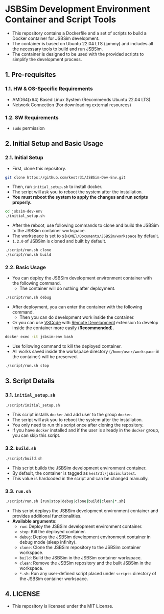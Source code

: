 # JSBSim Development Environment Container and Script Tools

- This repository contains a Dockerfile and a set of scripts to build a Docker container for JSBSim development.
- The container is based on Ubuntu 22.04 LTS (jammy) and includes all the necessary tools to build and run JSBSim.
- The container is designed to be used with the provided scripts to simplify the development process.

## 1. Pre-requisites

### 1.1. HW & OS-Specific Requirements

- AMD64(x64) Based Linux System (Recommends Ubuntu 22.04 LTS)
- Network Connection (For downloading external resources)

### 1.2. SW Requirements

- `sudo` permission

## 2. Initial Setup and Basic Usage

### 2.1. Initial Setup

- First, clone this repository.

```bash
git clone https://github.com/kestr31/JSBSim-Dev-Env.git
```

- Then, run `initial_setup.sh` to install docker.
- The script will ask you to reboot the system after the installation.
- **You must reboot the system to apply the changes and run scripts properly.**

```bash
cd jsbsim-dev-env
./initial_setup.sh
```

- After the reboot, use following commands to clone and build the JSBSim to the JSBSim container workspace.
- The workspace is set to `${HOME}/Documents/JSBSim/workspace` by default.
- `1.2.0` of JSBSim is cloned and built by default.

```bash
./script/run.sh clone
./script/run.sh build
```

### 2.2. Basic Usage

- You can deploy the JSBSim development environment container with the following command.
    - The container will do nothing after deployment.

```bash
./script/run.sh debug
```

- After deployment, you can enter the container with the following command.
    - Then you can do development work inside the container.
- Or you can use [VSCode](https://code.visualstudio.com/docs/setup/linux) with [Remote Development](https://marketplace.visualstudio.com/items?itemName=ms-vscode-remote.vscode-remote-extensionpack) extension to develop inside the container more easily (**Recommended**).

```bash
docker exec -it jsbsim-env bash
```

- Use following command to kill the deployed container.
- All works saved inside the workspace directory (`/home/user/workspace` in the container) will be preserved.

```bash
./script/run.sh stop
```

## 3. Script Details

### 3.1. `initial_setup.sh`

```bash
./script/initial_setup.sh
```

- This script installs `docker` and add user to the group `docker`.
- The script will ask you to reboot the system after the installation.
- You only need to run this script once after cloning the repository.
- If you have `docker` installed and if the user is already in the `docker` group, you can skip this script.

### 3.2. `build.sh`

```bash
./script/build.sh
```

- This script builds the JSBSim development environment container.
- By default, the container is tagged as `kestr3l/jsbsim:latest`.
- This value is hardcoded in the script and can be changed manually.

### 3.3. `run.sh`

```bash
./script/run.sh [run|stop|debug|clone|build|clean|*.sh]
```

- This script deploys the JSBSim development environment container and provides additional functionalities.
- **Available arguments**:
    - `run`: Deploy the JSBSim development environment container.
    - `stop`: Kill the deployed container.
    - `debug`: Deploy the JSBSim development environment container in debug mode (sleep infinity).
    - `clone`: Clone the JSBSim repository to the JSBSim container workspace.
    - `build`: Build the JSBSim in the JSBSim container workspace.
    - `clean`: Remove the JSBSim repository and the built JSBSim in the workspace.
    - `*.sh`: Run any user-defined script placed under `scripts` directory of the JSBSim container workspace.

## 4. LICENSE

- This repository is licensed under the MIT License.